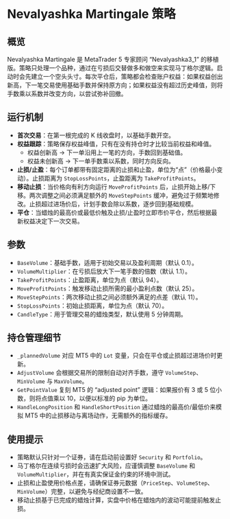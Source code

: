 # Nevalyashka Martingale 策略

## 概览
Nevalyashka Martingale 是 MetaTrader 5 专家顾问 “Nevalyashka3_1” 的移植版。策略只处理一个品种，通过在亏损后交替做多和做空来实现马丁格尔逻辑。启动时会先建立一个空头头寸。每次平仓后，策略都会检查账户权益：如果权益创出新高，下一笔交易使用基础手数并保持原方向；如果权益没有超过历史峰值，则将手数乘以系数并改变方向，以尝试弥补回撤。

## 运行机制
- **首次交易**：在第一根完成的 K 线收盘时，以基础手数开空。
- **权益跟踪**：策略保存权益峰值，只有在没有持仓时才比较当前权益和峰值。
  - 权益创新高 → 下一单沿用上一笔的方向，手数回到基础值。
  - 权益未创新高 → 下一单手数乘以系数，同时方向反向。
- **止损/止盈**：每个订单都带有固定距离的止损和止盈，单位为“点”（价格最小变动）。止损距离为 `StopLossPoints`，止盈距离为 `TakeProfitPoints`。
- **移动止损**：当价格向有利方向运行 `MoveProfitPoints` 后，止损开始上移/下移。两次调整之间必须满足额外的 `MoveStepPoints` 缓冲，避免过于频繁地修改。止损超过进场价后，计划手数会除以系数，逐步回到基础规模。
- **平仓**：当蜡烛的最高价或最低价触及止损/止盈时立即市价平仓，然后根据最新权益决定下一次交易。

## 参数
- `BaseVolume`：基础手数，适用于初始交易以及盈利周期（默认 0.1）。
- `VolumeMultiplier`：在亏损后放大下一笔手数的倍数（默认 1.1）。
- `TakeProfitPoints`：止盈距离，单位为点（默认 94）。
- `MoveProfitPoints`：触发移动止损所需的最小盈利点数（默认 25）。
- `MoveStepPoints`：两次移动止损之间必须额外满足的点差（默认 11）。
- `StopLossPoints`：初始止损距离，单位为点（默认 70）。
- `CandleType`：用于管理交易的蜡烛类型，默认使用 5 分钟周期。

## 持仓管理细节
- `_plannedVolume` 对应 MT5 中的 `Lot` 变量，只会在平仓或止损超过进场价时更新。
- `AdjustVolume` 会根据交易所的限制自动对齐手数，遵守 `VolumeStep`、`MinVolume` 与 `MaxVolume`。
- `GetPointValue` 复刻 MT5 的 “adjusted point” 逻辑：如果报价有 3 或 5 位小数，则将点值乘以 10，以便以标准的 pip 为单位。
- `HandleLongPosition` 和 `HandleShortPosition` 通过蜡烛的最高价/最低价来模拟 MT5 中的止损移动与离场动作，无需额外的指标缓存。

## 使用提示
- 策略默认只针对一个证券，请在启动前设置好 `Security` 和 `Portfolio`。
- 马丁格尔在连续亏损时会迅速扩大风险，应谨慎调整 `BaseVolume` 和 `VolumeMultiplier`，并在有真实保证金约束的环境中测试。
- 止损和止盈使用价格点差，请确保证券元数据（`PriceStep`、`VolumeStep`、`MinVolume`）完整，以避免与经纪商设置不一致。
- 移动止损基于已完成的蜡烛计算，实盘中价格在蜡烛内的波动可能提前触发止损。
